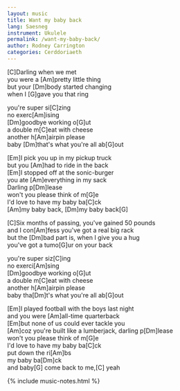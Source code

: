 ```yaml
---
layout: music
title: Want my baby back
lang: Saesneg
instrument: Ukulele
permalink: /want-my-baby-back/
author: Rodney Carrington
categories: Cerddoriaeth
---
```


[C]Darling when we met  
you were a [Am]pretty little thing  
but your [Dm]body started changing  
when I [G]gave you that ring  
 
you're super si[C]zing  
no exerc[Am]ising  
[Dm]goodbye working o[G]ut  
a double m[C]eat with cheese  
another h[Am]airpin please  
baby [Dm]that's what you're all ab[G]out  

[Em]I pick you up in my pickup truck  
but you [Am]had to ride in the back  
[Em]I stopped off at the sonic-burger  
you ate [Am]everything in my sack  
Darling p[Dm]lease  
won't you please think of m[G]e  
I'd love to have my baby ba[C]ck  
[Am]my baby back, [Dm]my baby back[G]  

[C]Six months of passing, you've gained 50 pounds  
and I con[Am]fess you've got a real big rack  
but the [Dm]bad part is, when I give you a hug  
you've got a tumo[G]ur on your back  
  
you're super siz[C]ing  
no exerci[Am]sing  
[Dm]goodbye working o[G]ut  
a double m[C]eat with cheese  
another h[Am]airpin please  
baby tha[Dm]t's what you're all ab[G]out

[Em]I played football with the boys last night  
and you were [Am]all-time quarterback  
[Em]but none of us could ever tackle you  
[Am]coz you're built like a lumberjack, darling p[Dm]lease  
won't you please think of m[G]e  
I'd love to have my baby ba[C]ck  
put down the ri[Am]bs  
my baby ba[Dm]ck  
and baby[G] come back to me,[C] yeah  

{% include music-notes.html %}